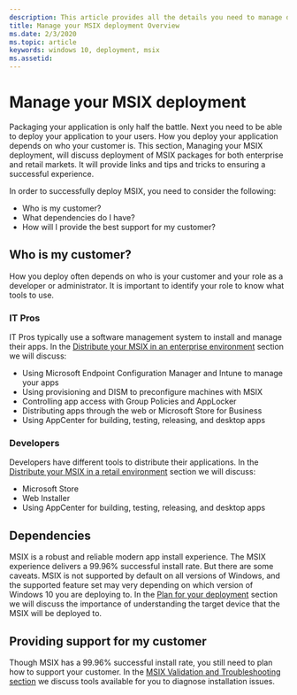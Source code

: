 ```yaml
---
description: This article provides all the details you need to manage deploying you MSIX applications in an enterprise and retail environment.  This article is targeted at enterprise and IT Pros.
title: Manage your MSIX deployment Overview
ms.date: 2/3/2020
ms.topic: article
keywords: windows 10, deployment, msix
ms.assetid:  
---
```


# Manage your MSIX deployment

Packaging your application is only half the battle. Next you need to be able to deploy your application to your users. How you deploy your application depends on who your customer is.  This section, Managing your MSIX deployment, will discuss deployment of MSIX packages for both enterprise and retail markets. It will provide links and tips and tricks to ensuring a successful experience. 

In order to successfully deploy MSIX, you need to consider the following:
* Who is my customer?
* What dependencies do I have?
* How will I provide the best support for my customer?

## Who is my customer?
How you deploy often depends on who is your customer and your role as a developer or administrator.   It is important to identify your role to know what tools to use.

### IT Pros
IT Pros typically use a software management system to install and manage their apps.  In the [Distribute your MSIX in an enterprise environment](managing-your-msix-deployment-enterprise.md) section we will discuss:
* Using Microsoft Endpoint Configuration Manager and Intune to manage your apps
* Using provisioning and DISM to preconfigure machines with MSIX
* Controlling app access with Group Policies and AppLocker
* Distributing apps through the web or Microsoft Store for Business
* Using AppCenter for building, testing, releasing, and desktop apps
 
### Developers
Developers have different tools to distribute their applications.  In the [Distribute your MSIX in a retail environment](managing-your-msix-deployment-retail.md) section we will discuss:  
* Microsoft Store
* Web Installer
* Using AppCenter for building, testing, releasing, and desktop apps

## Dependencies
MSIX is a robust and reliable modern app install experience. The MSIX experience delivers a 99.96% successful install rate.  But there are some caveats. MSIX is not supported by default on all versions of Windows, and the supported feature set may very depending on which version of Windows 10 you are deploying to.  In the [Plan for your deployment](managing-your-msix-deployment-targetdevices.md) section we will discuss the importance of understanding the target device that the MSIX will be deployed to. 

## Providing support for my customer
Though MSIX has a 99.96% successful install rate, you still need to plan how to support your customer.  In the [MSIX Validation and Troubleshooting section](managing-your-msix-deployment-troubleshooting.md) we discuss tools available for you to diagnose installation issues.


 
